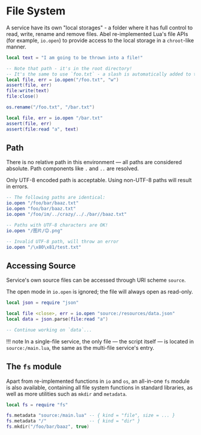 # File System

A service have its own "local storages" - a folder where it has full control to read, write, rename and remove files. Abel re-implemented Lua's file APIs (for example, `io.open`) to provide access to the local storage in a `chroot`-like manner.

```lua
local text = "I am going to be thrown into a file!"

-- Note that path - it's in the root directory!
-- It's the same to use `foo.txt` - a slash is automatically added to the front.
local file, err = io.open("/foo.txt", "w")
assert(file, err)
file:write(text)
file:close()

os.rename("/foo.txt", "/bar.txt")

local file, err = io.open "/bar.txt"
assert(file, err)
assert(file:read "a", text)
```

## Path

There is no relative path in this environment — all paths are considered absolute. Path components like `.` and `..` are resolved.

Only UTF-8 encoded path is acceptable. Using non-UTF-8 paths will result in errors.

```lua
-- The following paths are identical:
io.open "/foo/bar/baaz.txt"
io.open "foo/bar/baaz.txt"
io.open "/foo/im/../crazy/.././bar//baaz.txt"

-- Paths with UTF-8 characters are OK!
io.open "/图片/😊.png"

-- Invalid UTF-8 path, will throw an error
io.open "/\x80\x81/test.txt"
```

## Accessing Source

Service's own source files can be accessed through URI scheme `source`.

The open mode in `io.open` is ignored; the file will always open as read-only.

```lua
local json = require "json"

local file <close>, err = io.open "source:/resources/data.json"
local data = json.parse(file:read "a")

-- Continue working on `data`...
```

!!! note
    In a single-file service, the only file — the script itself — is located in `source:/main.lua`, the same as the multi-file service's entry.

## The `fs` module

Apart from re-implemented functions in `io` and `os`, an all-in-one `fs` module is also available, containing all file system functions in standard libraries, as well as more utilities such as `mkdir` and `metadata`.

```lua
local fs = require "fs"

fs.metadata "source:/main.lua" -- { kind = "file", size = ... }
fs.metadata "/"                -- { kind = "dir" }
fs.mkdir("/foo/bar/baaz", true)
```
